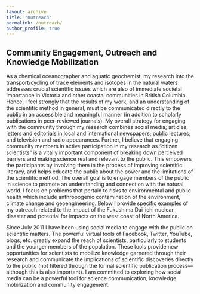 ```yaml
---
layout: archive
title: "Outreach"
permalink: /outreach/
author_profile: true
---
```


## Community Engagement, Outreach and Knowledge Mobilization

As a chemical oceanographer and aquatic geochemist, my research into the transport/cycling of trace elements and isotopes in the natural waters addresses crucial scientific issues which are also of immediate societal importance in Victoria and other coastal communities in British Columbia. Hence, I feel strongly that the results of my work, and an understanding of the scientific method in general, must be communicated directly to the public in an accessible and meaningful manner (in addition to scholarly publications in peer-reviewed journals).  My overall strategy for engaging with the community through my research combines social media; articles, letters and editorials in local and international newspapers; public lectures; and television and radio appearances. Further, I believe that engaging community members in active participation in my research as “citizen scientists” is a vitally important component of breaking down perceived barriers and making science real and relevant to the public. This empowers the participants by involving them in the process of improving scientific literacy, and helps educate the public about the power and the limitations of the scientific method.  The overall goal is to engage members of the public in science to promote an understanding and connection with the natural world.  I focus on problems that pertain to risks to environmental and public health which include anthropogenic contamination of the environment, climate change and geoengineering.  Below I provide specific examples of my outreach related to the impact of the Fukushima Dai-ichi nuclear disaster and potential for impacts on the west coast of North America.

Since July 2011 I have been using social media to engage with the public on scientific matters. The powerful virtual tools of Facebook, Twitter, YouTube, blogs, etc. greatly expand the reach of scientists, particularly to students and the younger members of the population.  These tools provide new opportunities for scientists to mobilize knowledge garnered through their research and communicate the implications of scientific discoveries directly to the public (not filtered through the formal scientific publication process—although this is also important). I am committed to exploring how social media can be a powerful tool for science communication, knowledge mobilization and community engagement.
